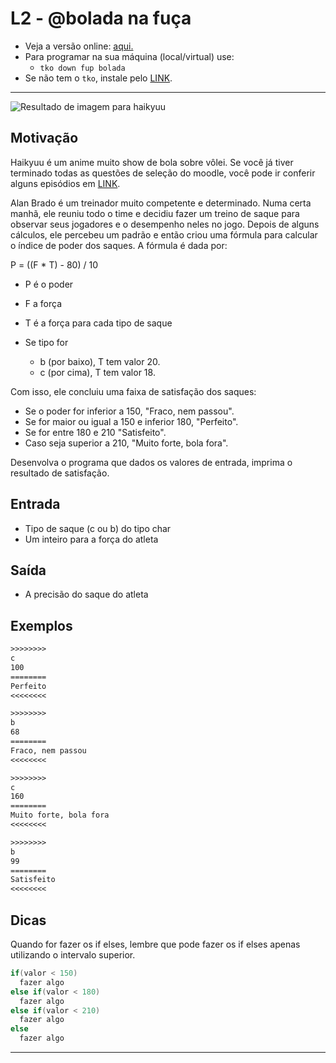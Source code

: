 # L2 - @bolada na fuça

- Veja a versão online: [aqui.](https://github.com/qxcodefup/arcade/blob/master/base/bolada/Readme.md)
- Para programar na sua máquina (local/virtual) use:
  - `tko down fup bolada`
- Se não tem o `tko`, instale pelo [LINK](https://github.com/senapk/tko#tko).

---

![Resultado de imagem para haikyuu](https://raw.githubusercontent.com/qxcodefup/arcade/master/base/bolada/cover.jpg)

## Motivação

Haikyuu é um anime muito show de bola sobre vôlei. Se você já tiver terminado todas as questões de seleção do moodle, você pode ir conferir alguns episódios em [LINK](https://www.animesync.tv/v/V3Eo6xG9Wrjv/).

Alan Brado é um treinador muito competente e determinado. Numa certa manhã, ele reuniu todo o time e decidiu fazer um treino de saque para observar seus jogadores e o desempenho neles no jogo. Depois de alguns cálculos, ele percebeu um padrão e então criou uma fórmula para calcular o índice de poder dos saques. A fórmula é dada por:

P = ((F \* T) - 80) / 10

- P é o poder
- F a força
- T é a força para cada tipo de saque

- Se tipo for
  - b (por baixo), T tem valor 20.
  - c (por cima), T tem valor 18.

Com isso, ele concluiu uma faixa de satisfação dos saques:

- Se o poder for inferior a 150, "Fraco, nem passou".
- Se for maior ou igual a 150 e inferior 180, "Perfeito".
- Se for entre 180 e 210 "Satisfeito".
- Caso seja superior a 210, "Muito forte, bola fora".

Desenvolva o programa que dados os valores de entrada, imprima o resultado de satisfação.

## Entrada

- Tipo de saque (c ou b) do tipo char
- Um inteiro para a força do atleta

## Saída

- A precisão do saque do atleta

## Exemplos

``` txt
>>>>>>>>
c
100
========
Perfeito
<<<<<<<<

>>>>>>>>
b
68
========
Fraco, nem passou
<<<<<<<<

>>>>>>>>
c
160
========
Muito forte, bola fora
<<<<<<<<

>>>>>>>>
b
99
========
Satisfeito
<<<<<<<<
```

## Dicas

Quando for fazer os if elses, lembre que pode fazer os if elses apenas utilizando o intervalo superior.

```C
if(valor < 150)
  fazer algo
else if(valor < 180)
  fazer algo
else if(valor < 210)
  fazer algo
else
  fazer algo
```
---
